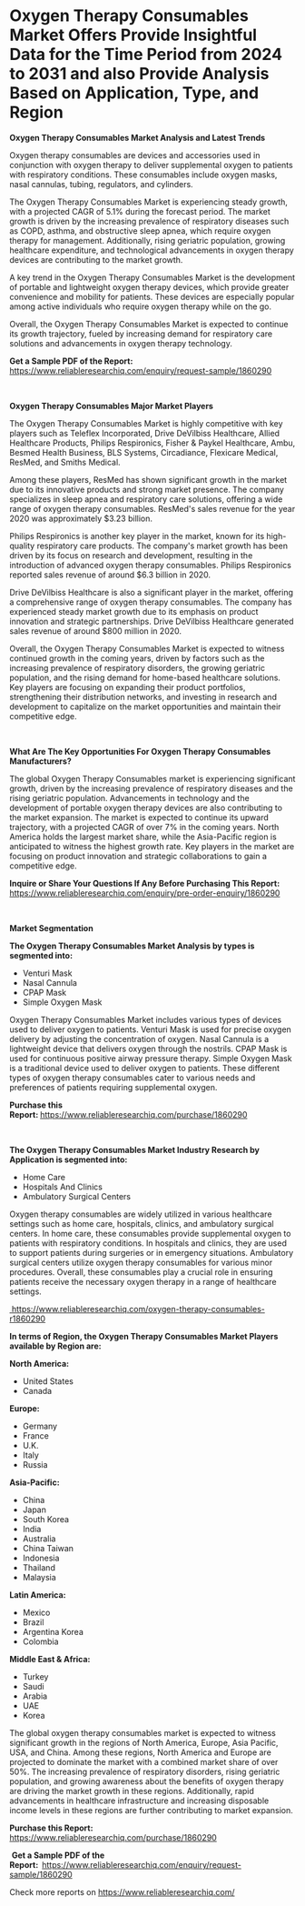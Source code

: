 <p><h1>Oxygen Therapy Consumables Market Offers Provide Insightful Data for the Time Period from 2024 to 2031 and also Provide Analysis Based on Application, Type, and Region</h1></p><p><strong>Oxygen Therapy Consumables Market Analysis and Latest Trends</strong></p>
<p><p>Oxygen therapy consumables are devices and accessories used in conjunction with oxygen therapy to deliver supplemental oxygen to patients with respiratory conditions. These consumables include oxygen masks, nasal cannulas, tubing, regulators, and cylinders.</p><p>The Oxygen Therapy Consumables Market is experiencing steady growth, with a projected CAGR of 5.1% during the forecast period. The market growth is driven by the increasing prevalence of respiratory diseases such as COPD, asthma, and obstructive sleep apnea, which require oxygen therapy for management. Additionally, rising geriatric population, growing healthcare expenditure, and technological advancements in oxygen therapy devices are contributing to the market growth.</p><p>A key trend in the Oxygen Therapy Consumables Market is the development of portable and lightweight oxygen therapy devices, which provide greater convenience and mobility for patients. These devices are especially popular among active individuals who require oxygen therapy while on the go.</p><p>Overall, the Oxygen Therapy Consumables Market is expected to continue its growth trajectory, fueled by increasing demand for respiratory care solutions and advancements in oxygen therapy technology.</p></p>
<p><strong>Get a Sample PDF of the Report:&nbsp;</strong> <a href="https://www.reliableresearchiq.com/enquiry/request-sample/1860290">https://www.reliableresearchiq.com/enquiry/request-sample/1860290</a></p>
<p>&nbsp;</p>
<p><strong>Oxygen Therapy Consumables Major Market Players</strong></p>
<p><p>The Oxygen Therapy Consumables Market is highly competitive with key players such as Teleflex Incorporated, Drive DeVilbiss Healthcare, Allied Healthcare Products, Philips Respironics, Fisher & Paykel Healthcare, Ambu, Besmed Health Business, BLS Systems, Circadiance, Flexicare Medical, ResMed, and Smiths Medical. </p><p>Among these players, ResMed has shown significant growth in the market due to its innovative products and strong market presence. The company specializes in sleep apnea and respiratory care solutions, offering a wide range of oxygen therapy consumables. ResMed's sales revenue for the year 2020 was approximately $3.23 billion.</p><p>Philips Respironics is another key player in the market, known for its high-quality respiratory care products. The company's market growth has been driven by its focus on research and development, resulting in the introduction of advanced oxygen therapy consumables. Philips Respironics reported sales revenue of around $6.3 billion in 2020.</p><p>Drive DeVilbiss Healthcare is also a significant player in the market, offering a comprehensive range of oxygen therapy consumables. The company has experienced steady market growth due to its emphasis on product innovation and strategic partnerships. Drive DeVilbiss Healthcare generated sales revenue of around $800 million in 2020.</p><p>Overall, the Oxygen Therapy Consumables Market is expected to witness continued growth in the coming years, driven by factors such as the increasing prevalence of respiratory disorders, the growing geriatric population, and the rising demand for home-based healthcare solutions. Key players are focusing on expanding their product portfolios, strengthening their distribution networks, and investing in research and development to capitalize on the market opportunities and maintain their competitive edge.</p></p>
<p>&nbsp;</p>
<p><strong>What Are The Key Opportunities For Oxygen Therapy Consumables Manufacturers?</strong></p>
<p><p>The global Oxygen Therapy Consumables market is experiencing significant growth, driven by the increasing prevalence of respiratory diseases and the rising geriatric population. Advancements in technology and the development of portable oxygen therapy devices are also contributing to the market expansion. The market is expected to continue its upward trajectory, with a projected CAGR of over 7% in the coming years. North America holds the largest market share, while the Asia-Pacific region is anticipated to witness the highest growth rate. Key players in the market are focusing on product innovation and strategic collaborations to gain a competitive edge.</p></p>
<p><strong>Inquire or Share Your Questions If Any Before Purchasing This Report:</strong> <a href="https://www.reliableresearchiq.com/enquiry/pre-order-enquiry/1860290">https://www.reliableresearchiq.com/enquiry/pre-order-enquiry/1860290</a></p>
<p>&nbsp;</p>
<p><strong>Market Segmentation</strong></p>
<p><strong>The Oxygen Therapy Consumables Market Analysis by types is segmented into:</strong></p>
<p><ul><li>Venturi Mask</li><li>Nasal Cannula</li><li>CPAP Mask</li><li>Simple Oxygen Mask</li></ul></p>
<p><p>Oxygen Therapy Consumables Market includes various types of devices used to deliver oxygen to patients. Venturi Mask is used for precise oxygen delivery by adjusting the concentration of oxygen. Nasal Cannula is a lightweight device that delivers oxygen through the nostrils. CPAP Mask is used for continuous positive airway pressure therapy. Simple Oxygen Mask is a traditional device used to deliver oxygen to patients. These different types of oxygen therapy consumables cater to various needs and preferences of patients requiring supplemental oxygen.</p></p>
<p><strong>Purchase this Report:&nbsp;</strong><a href="https://www.reliableresearchiq.com/purchase/1860290">https://www.reliableresearchiq.com/purchase/1860290</a></p>
<p>&nbsp;</p>
<p><strong>The Oxygen Therapy Consumables Market Industry Research by Application is segmented into:</strong></p>
<p><ul><li>Home Care</li><li>Hospitals And Clinics</li><li>Ambulatory Surgical Centers</li></ul></p>
<p><p>Oxygen therapy consumables are widely utilized in various healthcare settings such as home care, hospitals, clinics, and ambulatory surgical centers. In home care, these consumables provide supplemental oxygen to patients with respiratory conditions. In hospitals and clinics, they are used to support patients during surgeries or in emergency situations. Ambulatory surgical centers utilize oxygen therapy consumables for various minor procedures. Overall, these consumables play a crucial role in ensuring patients receive the necessary oxygen therapy in a range of healthcare settings.</p></p>
<p><a href="https://www.reliableresearchiq.com/oxygen-therapy-consumables-r1860290">&nbsp;https://www.reliableresearchiq.com/oxygen-therapy-consumables-r1860290</a></p>
<p><strong>In terms of Region, the Oxygen Therapy Consumables Market Players available by Region are:</strong></p>
<p>
    <p> <strong> North America: </strong>
        <ul>
            <li>United States</li>
            <li>Canada</li>
        </ul>
        </p> 
    <p> <strong> Europe: </strong>
        <ul>
            <li>Germany</li>
            <li>France</li>
            <li>U.K.</li>
            <li>Italy</li>
            <li>Russia</li>
        </ul>
        </p> 
    <p> <strong> Asia-Pacific: </strong>
        <ul>
            <li>China</li>
            <li>Japan</li>
            <li>South Korea</li>
            <li>India</li>
            <li>Australia</li>
            <li>China Taiwan</li>
            <li>Indonesia</li>
            <li>Thailand</li>
            <li>Malaysia</li>
        </ul>
        </p> 
    <p> <strong> Latin America: </strong>
        <ul>
            <li>Mexico</li>
            <li>Brazil</li>
            <li>Argentina Korea</li>
            <li>Colombia</li>
        </ul>
        </p> 
    <p> <strong> Middle East & Africa: </strong>
        <ul>
            <li>Turkey</li>
            <li>Saudi</li>
            <li>Arabia</li>
            <li>UAE</li>
            <li>Korea</li>
        </ul>
    </p>
    </p>
<p><p>The global oxygen therapy consumables market is expected to witness significant growth in the regions of North America, Europe, Asia Pacific, USA, and China. Among these regions, North America and Europe are projected to dominate the market with a combined market share of over 50%. The increasing prevalence of respiratory disorders, rising geriatric population, and growing awareness about the benefits of oxygen therapy are driving the market growth in these regions. Additionally, rapid advancements in healthcare infrastructure and increasing disposable income levels in these regions are further contributing to market expansion.</p></p>
<p><strong>Purchase this Report: </strong><a href="https://www.reliableresearchiq.com/purchase/1860290">https://www.reliableresearchiq.com/purchase/1860290</a></p>
<p>&nbsp;<strong>Get a Sample PDF of the Report:&nbsp;&nbsp;</strong><a href="https://www.reliableresearchiq.com/enquiry/request-sample/1860290">https://www.reliableresearchiq.com/enquiry/request-sample/1860290</a></p>
<p><strong></strong></p>
<p>Check more reports on <a href="https://www.reliableresearchiq.com/">https://www.reliableresearchiq.com/</a></p>